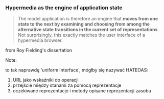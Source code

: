 ### Hypermedia as the engine of application state

> The model application is therefore an engine that **moves from one state to the next by examining and choosing from among
> the alternative state transitions in the current set of representations**.
> Not surprisingly, this exactly matches the user interface of a hypermedia browser.

<!-- .element class="attribution" -->
from Roy Fielding's dissertation

Note:

to tak naprawdę 'uniform interface', mógłby się nazywać HATEOAS:
1. URL jako wskaźniki do operacji
1. przejście między stanami za pomocą reprezentacje
1. oczekiwane reprezentacje i metody opisane reprezentacji zasobu
